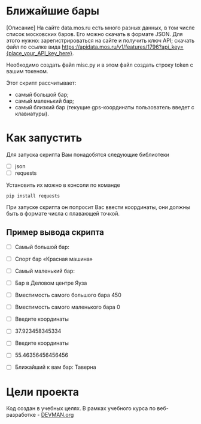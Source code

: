 
# Ближайшие бары

[Описание]
На сайте data.mos.ru есть много разных данных, в том числе список московских баров. Его можно скачать в формате JSON. Для этого нужно:
зарегистрироваться на сайте и получить ключ API;
скачать файл по ссылке вида https://apidata.mos.ru/v1/features/1796?api_key={place_your_API_key_here}.

Необходимо создать файл misc.py и в этом файл создать строку token с вашим токеном.

   

Этот скрипт рассчитывает:

 - самый большой бар; 
 - самый маленький бар;
 - самый близкий бар (текущие gps-координаты пользователь введет с клавиатуры).





# Как запустить
Для запуска скрипта Вам понадобятся следующие библиотеки

 - [ ] json
 - [ ] requests
 
 Установить их можно в консоли по команде
 

    pip install requests

 При запуске скрипта он попросит Вас ввести координаты, они должны быть в формате числа с плавающей точкой.

## Пример вывода скрипта

 - [ ] Самый большой бар: 
 - [ ] Спорт бар «Красная машина»
 - [ ] Самый маленький бар: 
 - [ ] Бар в Деловом центре Яуза
 - [ ] Вместимость самого большого бара 450
 - [ ] Вместимость самого маленького бара 0
 - [ ] Введите координаты
 - [ ] 37.923458345334
 - [ ] Введите координаты
 - [ ] 55.46356456456456
 - [ ] Ближайший к вам бар:  Таверна


# Цели проекта

Код создан в учебных целях. В рамках учебного курса по веб-разработке - [DEVMAN.org](https://devman.org)
